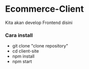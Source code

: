 # Ecommerce-Client

Kita akan develop Frontend disini

### Cara install
- git clone "clone repository"
- cd client-site
- npm install
- npm start